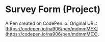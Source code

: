 # Survey Form (Project)

A Pen created on CodePen.io. Original URL: [https://codepen.io/na906/pen/mdmmMEX](https://codepen.io/na906/pen/mdmmMEX).


